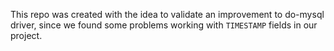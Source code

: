 This repo was created with the idea to validate an improvement
to do-mysql driver, since we found some problems working with
`TIMESTAMP` fields in our project.

